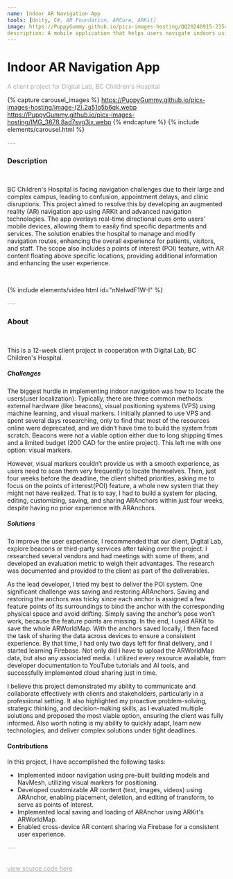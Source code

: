 ```yaml
---
name: Indoor AR Navigation App
tools: [Unity, C#, AR Foundation, ARCore, ARKit]
image: https://PuppyGummy.github.io/picx-images-hosting/QQ20240915-235402.92q3alsbpd.webp
description: A mobile application that helps users navigate indoors using AR technology
---
```


# Indoor AR Navigation App

<p style="color:DarkGrey">
A client project for Digital Lab, BC Children's Hospital
</p>

{% capture carousel_images %}
https://PuppyGummy.github.io/picx-images-hosting/image-(2).2a51o5b6qk.webp
https://PuppyGummy.github.io/picx-images-hosting/IMG_3878.8ad7svg3ix.webp
{% endcapture %}
{% include elements/carousel.html %}

<p class="text-center" style="color:DarkGrey">
---
</p>

<h3 class="text-center"> 
Description
</h3>
<br>

BC Children's Hospital is facing navigation challenges due to their large and complex campus, leading to confusion, appointment delays, and clinic disruptions. This project aimed to resolve this by developing an augmented reality (AR) navigation app using ARKit and advanced navigation technologies. The app overlays real-time directional cues onto users' mobile devices, allowing them to easily find specific departments and services. The solution enables the hospital to manage and modify navigation routes, enhancing the overall experience for patients, visitors, and staff. The scope also includes a points of interest (POI) feature, with AR content floating above specific locations, providing additional information and enhancing the user experience.

<br>

{% include elements/video.html id="nNelwdF1W-I" %}

<p class="text-center" style="color:DarkGrey">
---
</p>

<h3 class="text-center">
About
</h3>
<br>

This is a 12-week client project in cooperation with Digital Lab, BC Children's Hospital. 

##### Challenges

The biggest hurdle in implementing indoor navigation was how to locate the users(user localization). Typically, there are three common methods: external hardware (like beacons), visual positioning systems (VPS) using machine learning, and visual markers. I initially planned to use VPS and spent several days researching, only to find that most of the resources online were deprecated, and we didn’t have time to build the system from scratch. Beacons were not a viable option either due to long shipping times and a limited budget (200 CAD for the entire project). This left me with one option: visual markers.

However, visual markers couldn’t provide us with a smooth experience, as users need to scan them very frequently to locate themselves. Then, just four weeks before the deadline, the client shifted priorities, asking me to focus on the points of interest(POI) feature, a whole new system that they might not have realized. That is to say, I had to build a system for placing, editing, customizing, saving, and sharing ARAnchors within just four weeks, despite having no prior experience with ARAnchors.

##### Solutions

To improve the user experience, I recommended that our client, Digital Lab, explore beacons or third-party services after taking over the project. I researched several vendors and had meetings with some of them, and developed an evaluation metric to weigh their advantages. The research was documented and provided to the client as part of the deliverables.

As the lead developer, I tried my best to deliver the POI system. One significant challenge was saving and restoring ARAnchors. Saving and restoring the anchors was tricky since each anchor is assigned a few feature points of its surroundings to bind the anchor with the corresponding physical space and avoid drifting. Simply saving the anchor’s pose won’t work, because the feature points are missing. In the end, I used ARKit to save the whole ARWorldMap. With the anchors saved locally, I then faced the task of sharing the data across devices to ensure a consistent experience. By that time, I had only two days left for final delivery, and I started learning Firebase. Not only did I have to upload the ARWorldMap data, but also any associated media. I utilized every resource available, from developer documentation to YouTube tutorials and AI tools, and successfully implemented cloud sharing just in time.

I believe this project demonstrated my ability to communicate and collaborate effectively with clients and stakeholders, particularly in a professional setting. It also highlighted my proactive problem-solving, strategic thinking, and decision-making skills, as I evaluated multiple solutions and proposed the most viable option, ensuring the client was fully informed. Also worth noting is my ability to quickly adapt, learn new technologies, and deliver complex solutions under tight deadlines.

#### Contributions

In this project, I have accomplished the following tasks:
- Implemented indoor navigation using pre-built building models and NavMesh, utilizing visual markers for positioning.
- Developed customizable AR content (text, images, videos) using ARAnchor, enabling placement, deletion, and editing of transform, to serve as points of interest.
- Implemented local saving and loading of ARAnchor using ARKit's ARWorldMap.
- Enabled cross-device AR content sharing via Firebase for a consistent user experience.


<p class="text-center" style="color:DarkGrey">
---
</p>

<br>
<div class="text-center">
<a style="color:DarkGrey" href="https://github.com/PuppyGummy/ARNavi">
view source code here
</a>
</div>